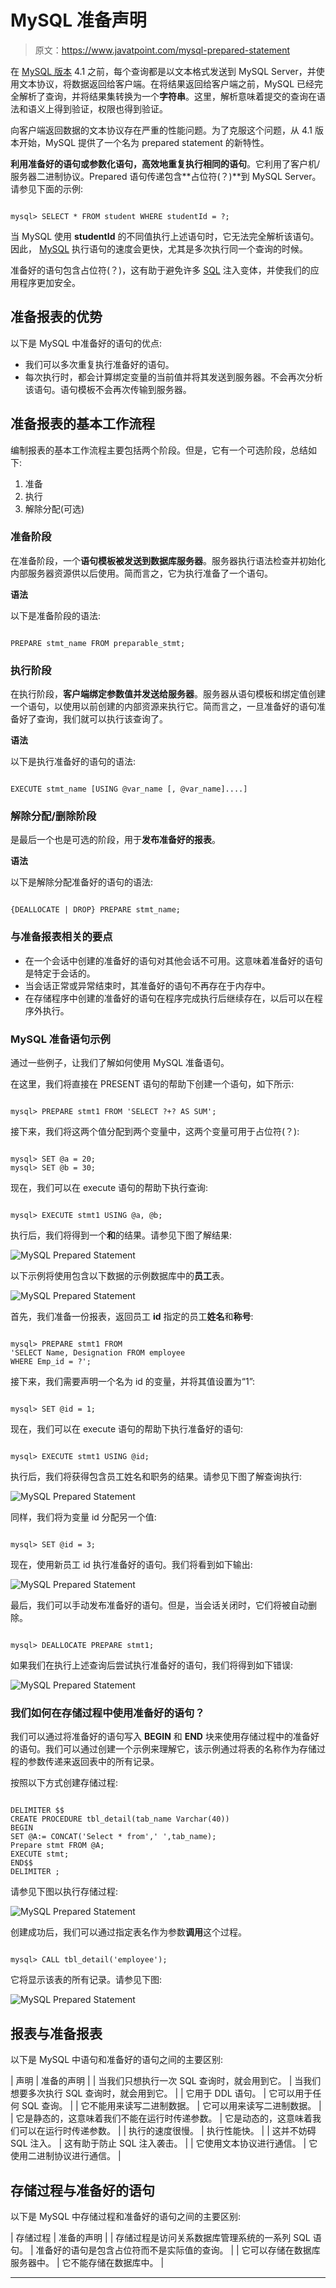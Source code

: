 # MySQL 准备声明

> 原文：<https://www.javatpoint.com/mysql-prepared-statement>

在 [MySQL 版本](https://www.javatpoint.com/mysql-versions) 4.1 之前，每个查询都是以文本格式发送到 MySQL Server，并使用文本协议，将数据返回给客户端。在将结果返回给客户端之前，MySQL 已经完全解析了查询，并将结果集转换为一个**字符串**。这里，解析意味着提交的查询在语法和语义上得到验证，权限也得到验证。

向客户端返回数据的文本协议存在严重的性能问题。为了克服这个问题，从 4.1 版本开始，MySQL 提供了一个名为 prepared statement 的新特性。

**利用准备好的语句或参数化语句，高效地重复执行相同的语句**。它利用了客户机/服务器二进制协议。Prepared 语句传递包含**占位符(？)**到 MySQL Server。请参见下面的示例:

```

mysql> SELECT * FROM student WHERE studentId = ?; 

```

当 MySQL 使用 **studentId** 的不同值执行上述语句时，它无法完全解析该语句。因此， [MySQL](https://www.javatpoint.com/mysql-tutorial) 执行语句的速度会更快，尤其是多次执行同一个查询的时候。

准备好的语句包含占位符(？)，这有助于避免许多 [SQL](https://www.javatpoint.com/sql-tutorial) 注入变体，并使我们的应用程序更加安全。

## 准备报表的优势

以下是 MySQL 中准备好的语句的优点:

*   我们可以多次重复执行准备好的语句。
*   每次执行时，都会计算绑定变量的当前值并将其发送到服务器。不会再次分析该语句。语句模板不会再次传输到服务器。

## 准备报表的基本工作流程

编制报表的基本工作流程主要包括两个阶段。但是，它有一个可选阶段，总结如下:

1.  准备
2.  执行
3.  解除分配(可选)

### 准备阶段

在准备阶段，一个**语句模板被发送到数据库服务器**。服务器执行语法检查并初始化内部服务器资源供以后使用。简而言之，它为执行准备了一个语句。

**语法**

以下是准备阶段的语法:

```

PREPARE stmt_name FROM preparable_stmt;

```

### 执行阶段

在执行阶段，**客户端绑定参数值并发送给服务器**。服务器从语句模板和绑定值创建一个语句，以使用以前创建的内部资源来执行它。简而言之，一旦准备好的语句准备好了查询，我们就可以执行该查询了。

**语法**

以下是执行准备好的语句的语法:

```

EXECUTE stmt_name [USING @var_name [, @var_name]....]

```

### 解除分配/删除阶段

是最后一个也是可选的阶段，用于**发布准备好的报表**。

**语法**

以下是解除分配准备好的语句的语法:

```

{DEALLOCATE | DROP} PREPARE stmt_name;

```

### 与准备报表相关的要点

*   在一个会话中创建的准备好的语句对其他会话不可用。这意味着准备好的语句是特定于会话的。
*   当会话正常或异常结束时，其准备好的语句不再存在于内存中。
*   在存储程序中创建的准备好的语句在程序完成执行后继续存在，以后可以在程序外执行。

### MySQL 准备语句示例

通过一些例子，让我们了解如何使用 MySQL 准备语句。

在这里，我们将直接在 PRESENT 语句的帮助下创建一个语句，如下所示:

```

mysql> PREPARE stmt1 FROM 'SELECT ?+? AS SUM';

```

接下来，我们将这两个值分配到两个变量中，这两个变量可用于占位符(？):

```

mysql> SET @a = 20;
mysql> SET @b = 30;

```

现在，我们可以在 execute 语句的帮助下执行查询:

```

mysql> EXECUTE stmt1 USING @a, @b;

```

执行后，我们将得到一个**和**的结果。请参见下图了解结果:

![MySQL Prepared Statement](img/8226f1c2aaecf9390f33aa3d5b735ecd.png)

以下示例将使用包含以下数据的示例数据库中的**员工**表。

![MySQL Prepared Statement](img/49ac27815179e06b9f26f0ae791e6233.png)

首先，我们准备一份报表，返回员工 **id** 指定的员工**姓名**和**称号**:

```

mysql> PREPARE stmt1 FROM 
'SELECT Name, Designation FROM employee 
WHERE Emp_id = ?';

```

接下来，我们需要声明一个名为 id 的变量，并将其值设置为“1”:

```

mysql> SET @id = 1;

```

现在，我们可以在 execute 语句的帮助下执行准备好的语句:

```

mysql> EXECUTE stmt1 USING @id;

```

执行后，我们将获得包含员工姓名和职务的结果。请参见下图了解查询执行:

![MySQL Prepared Statement](img/e8e94c948cb386698a3646c87ee7dae7.png)

同样，我们将为变量 id 分配另一个值:

```

mysql> SET @id = 3;

```

现在，使用新员工 id 执行准备好的语句。我们将看到如下输出:

![MySQL Prepared Statement](img/f10e88bf90971ab72522556362ad5d20.png)

最后，我们可以手动发布准备好的语句。但是，当会话关闭时，它们将被自动删除。

```

mysql> DEALLOCATE PREPARE stmt1;

```

如果我们在执行上述查询后尝试执行准备好的语句，我们将得到如下错误:

![MySQL Prepared Statement](img/07187b11e760d5d8db014f075770bb22.png)

### 我们如何在存储过程中使用准备好的语句？

我们可以通过将准备好的语句写入 **BEGIN** 和 **END** 块来使用存储过程中的准备好的语句。我们可以通过创建一个示例来理解它，该示例通过将表的名称作为存储过程的参数传递来返回表中的所有记录。

按照以下方式创建存储过程:

```

DELIMITER $$  
CREATE PROCEDURE tbl_detail(tab_name Varchar(40))  
BEGIN  
SET @A:= CONCAT('Select * from',' ',tab_name);
Prepare stmt FROM @A;
EXECUTE stmt;
END$$  
DELIMITER ;  

```

请参见下图以执行存储过程:

![MySQL Prepared Statement](img/eab6f6d112d6656de89c0ebdeeb11373.png)

创建成功后，我们可以通过指定表名作为参数**调用**这个过程。

```

mysql> CALL tbl_detail('employee');

```

它将显示该表的所有记录。请参见下图:

![MySQL Prepared Statement](img/b9a1cb9c8a4899daec4b2e754b75fa65.png)

## 报表与准备报表

以下是 MySQL 中语句和准备好的语句之间的主要区别:

| 声明 | 准备的声明 |
| 当我们只想执行一次 SQL 查询时，就会用到它。 | 当我们想要多次执行 SQL 查询时，就会用到它。 |
| 它用于 DDL 语句。 | 它可以用于任何 SQL 查询。 |
| 它不能用来读写二进制数据。 | 它可以用来读写二进制数据。 |
| 它是静态的，这意味着我们不能在运行时传递参数。 | 它是动态的，这意味着我们可以在运行时传递参数。 |
| 执行的速度很慢。 | 执行性能快。 |
| 这并不妨碍 SQL 注入。 | 这有助于防止 SQL 注入袭击。 |
| 它使用文本协议进行通信。 | 它使用二进制协议进行通信。 |

## 存储过程与准备好的语句

以下是 MySQL 中存储过程和准备好的语句之间的主要区别:

| 存储过程 | 准备的声明 |
| 存储过程是访问关系数据库管理系统的一系列 SQL 语句。 | 准备好的语句是包含占位符而不是实际值的查询。 |
| 它可以存储在数据库服务器中。 | 它不能存储在数据库中。 |

* * *